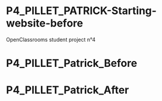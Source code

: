 # P4_PILLET_PATRICK-Starting-website-before
OpenClassrooms student project n°4 
# P4_PILLET_Patrick_Before
# P4_PILLET_Patrick_After
